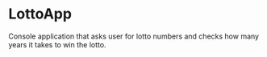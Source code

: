 # LottoApp
Console application that asks user for lotto numbers and checks how many years it takes to win the lotto.

